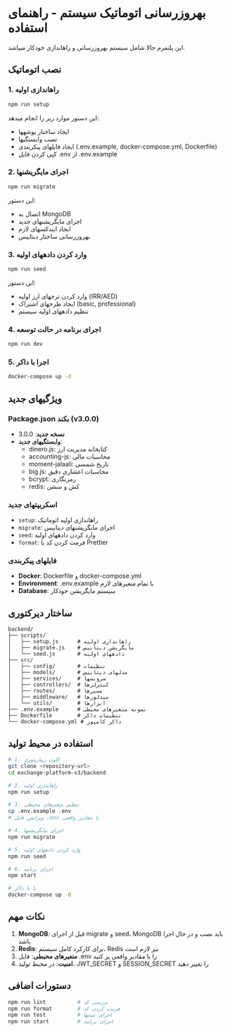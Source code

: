 # بهروزرسانی اتوماتیک سیستم - راهنمای استفاده

این پلتفرم حالا شامل سیستم بهروزرسانی و راهاندازی خودکار میباشد.

## نصب اتوماتیک

### 1. راهاندازی اولیه
```bash
npm run setup
```

این دستور موارد زیر را انجام میدهد:
- ایجاد ساختار پوشهها
- نصب وابستگیها  
- ایجاد فایلهای پیکربندی (.env.example, docker-compose.yml, Dockerfile)
- کپی کردن فایل .env از .env.example

### 2. اجرای مایگریشنها
```bash
npm run migrate
```

این دستور:
- اتصال به MongoDB
- اجرای مایگریشنهای جدید
- ایجاد ایندکسهای لازم
- بهروزرسانی ساختار دیتابیس

### 3. وارد کردن دادههای اولیه
```bash
npm run seed
```

این دستور:
- وارد کردن نرخهای ارز اولیه (IRR/AED)
- ایجاد طرحهای اشتراک (basic, professional)
- تنظیم دادههای اولیه سیستم

### 4. اجرای برنامه در حالت توسعه
```bash
npm run dev
```

### 5. اجرا با داکر
```bash
docker-compose up -d
```

## ویژگیهای جدید

### Package.json بکند (v3.0.0)
- **نسخه جدید**: 3.0.0
- **وابستگیهای جدید**:
  - dinero.js: کتابخانه مدیریت ارز
  - accounting-js: محاسبات مالی  
  - moment-jalaali: تاریخ شمسی
  - big.js: محاسبات اعشاری دقیق
  - bcrypt: رمزنگاری
  - redis: کش و سشن

### اسکریپتهای جدید
- `setup`: راهاندازی اولیه اتوماتیک
- `migrate`: اجرای مایگریشنهای دیتابیس
- `seed`: وارد کردن دادههای اولیه
- `format`: فرمت کردن کد با Prettier

### فایلهای پیکربندی
- **Docker**: Dockerfile و docker-compose.yml
- **Environment**: .env.example با تمام متغیرهای لازم
- **Database**: سیستم مایگریشن خودکار

## ساختار دیرکتوری

```
backend/
├── scripts/
│   ├── setup.js      # راهاندازی اولیه
│   ├── migrate.js    # مایگریشن دیتابیس  
│   └── seed.js       # دادههای اولیه
├── src/
│   ├── config/       # تنظیمات
│   ├── models/       # مدلهای دیتابیس
│   ├── services/     # سرویسها
│   ├── controllers/  # کنترلرها
│   ├── routes/       # مسیرها
│   ├── middleware/   # میدلورها
│   └── utils/        # ابزارها
├── .env.example      # نمونه متغیرهای محیطی
├── Dockerfile        # تنظیمات داکر
└── docker-compose.yml # داکر کامپوز
```

## استفاده در محیط تولید

```bash
# 1. کلون ریپازیتوری
git clone <repository-url>
cd exchange-platform-v3/backend

# 2. راهاندازی اولیه
npm run setup

# 3. تنظیم متغیرهای محیطی
cp .env.example .env
# ویرایش فایل .env با مقادیر واقعی

# 4. اجرای مایگریشنها
npm run migrate

# 5. وارد کردن دادههای اولیه
npm run seed

# 6. اجرای برنامه
npm start

# یا با داکر
docker-compose up -d
```

## نکات مهم

1. **MongoDB**: قبل از اجرای migrate و seed، MongoDB باید نصب و در حال اجرا باشد
2. **Redis**: برای کارکرد کامل سیستم، Redis نیز لازم است
3. **متغیرهای محیطی**: فایل .env را با مقادیر واقعی پر کنید
4. **امنیت**: در محیط تولید، JWT_SECRET و SESSION_SECRET را تغییر دهید

## دستورات اضافی

```bash
npm run lint          # بررسی کد
npm run format        # فرمت کردن کد
npm run test          # اجرای تستها
npm run start         # اجرای برنامه
```